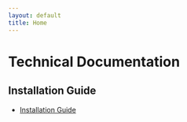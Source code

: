 ```yaml
---
layout: default
title: Home
---
```


# Technical Documentation

## Installation Guide
* [Installation Guide](docs/technicalMaterial/10.installationGuide.html)